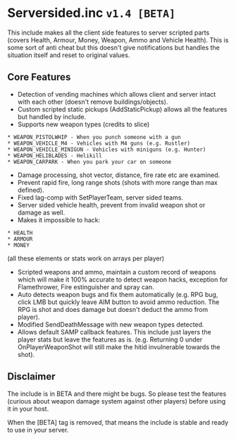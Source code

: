 # Serversided.inc `v1.4 [BETA]`

This include makes all the client side features to server scripted parts (covers Health, Armour, Money, Weapon, Ammo and Vehicle Health). This is some sort of anti cheat but this doesn't give notifications but handles the situation itself and reset to original values.



## Core Features
* Detection of vending machines which allows client and server intact with each other (doesn't remove buildings/objects).
* Custom scripted static pickups (AddStaticPickup) allows all the features but handled by include.
* Supports new weapon types (credits to slice)
```
* WEAPON_PISTOLWHIP - When you punch someone with a gun
* WEAPON_VEHICLE_M4 - Vehicles with M4 guns (e.g. Rustler)
* WEAPON_VEHICLE_MINIGUN - Vehicles with miniguns (e.g. Hunter)
* WEAPON_HELIBLADES - Helikill
* WEAPON_CARPARK - When you park your car on someone
```
* Damage processing, shot vector, distance, fire rate etc are examined.
* Prevent rapid fire, long range shots (shots with more range than max defined).
* Fixed lag-comp with SetPlayerTeam, server sided teams.
* Server sided vehicle health, prevent from invalid weapon shot or damage as well.
* Makes it impossible to hack:
```
* HEALTH
* ARMOUR
* MONEY
```
(all these elements or stats work on arrays per player)
* Scripted weapons and ammo, maintain a custom record of weapons which will make it 100% accurate to detect weapon hacks, exception for Flamethrower, Fire estinguisher and spray can.
* Auto detects weapon bugs and fix them automatically (e.g. RPG bug, click LMB but quickly leave AIM button to avoid ammo reduction. The RPG is shot and does damage but doesn't deduct the ammo from player).
* Modified SendDeathMessage with new weapon types detected.
* Allows default SAMP callback features. This include just layers the player stats but leave the features as is. (e.g. Returning 0 under OnPlayerWeaponShot will still make the hitid invulnerable towards the shot).



## Disclaimer
The include is in BETA and there might be bugs. So please test the features (curious about weapon damage system against other players) before using it in your host.

When the [BETA] tag is removed, that means the include is stable and ready to use in your server.

